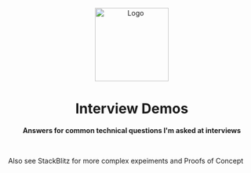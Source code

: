 <!-- markdownlint-disable no-inline-html first-line-h1 -->

<p align="center">
  <img src="https://gist.githubusercontent.com/dperuo/de85df162f515f2deca150c37d31c4f3/raw/logo.svg" alt="Logo" width="150" height="auto" />
</p>

<h1 align="center">
  Interview Demos
</h1>

<p align="center">
  <b>Answers for common technical questions I'm asked at interviews</b>
</p>

<br />

Also see StackBlitz for more complex expeiments and Proofs of Concept
